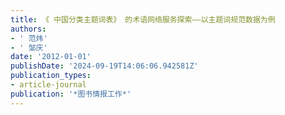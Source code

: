 ```yaml
---
title: 《 中国分类主题词表》 的术语网络服务探索——以主题词规范数据为例
authors:
- ' 范炜'
- ' 邹庆'
date: '2012-01-01'
publishDate: '2024-09-19T14:06:06.942581Z'
publication_types:
- article-journal
publication: '*图书情报工作*'
---
```

